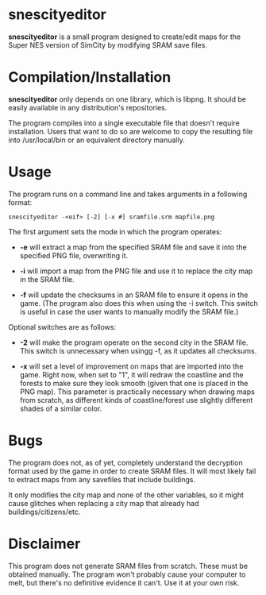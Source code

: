 # snescityeditor

**snescityeditor** is a small program designed to create/edit maps for the Super NES version of SimCity by modifying SRAM save files.

# Compilation/Installation

**snescityeditor** only depends on one library, which is libpng. It should be easily available in any distribution's repositories.

The program compiles into a single executable file that doesn't require installation. Users that want to do so are welcome to copy the resulting file into /usr/local/bin or an equivalent directory manually.

# Usage

The program runs on a command line and takes arguments in a following format:

    snescityeditor -<eif> [-2] [-x #] sramfile.srm mapfile.png

The first argument sets the mode in which the program operates:

* **-e** will extract a map from the specified SRAM file and save it into the specified PNG file, overwriting it.

* **-i** will import a map from the PNG file and use it to replace the city map in the SRAM file.

* **-f** will update the checksums in an SRAM file to ensure it opens in the game. (The program also does this when using the -i switch. This switch is useful in case the user wants to manually modify the SRAM file.)

Optional switches are as follows:

* **-2** will make the program operate on the second city in the SRAM file. This switch is unnecessary when usingg -f, as it updates all checksums.

* **-x** will set a level of improvement on maps that are imported into the game. Right now, when set to "1", it will redraw the coastline and the forests to make sure they look smooth (given that one is placed in the PNG map). This parameter is practically necessary when drawing maps from scratch, as different kinds of coastline/forest use slightly different shades of a similar color.

# Bugs

The program does not, as of yet, completely understand the decryption format used by the game in order to create SRAM files. It will most likely fail to extract maps from any savefiles that include buildings.

It only modifies the city map and none of the other variables, so it might cause glitches when replacing a city map that already had buildings/citizens/etc. 

# Disclaimer

This program does not generate SRAM files from scratch. These must be obtained manually. The program won't probably cause your computer to melt, but there's no definitive evidence it can't. Use it at your own risk.
